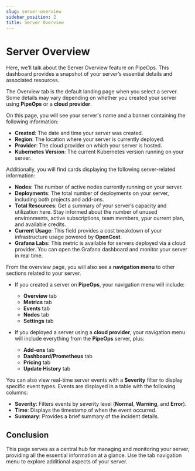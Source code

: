 ```yaml
---
slug: server-overview
sidebar_position: 2
title: Server Overview
---
```


# Server Overview

Here, we’ll talk about the Server Overview feature on PipeOps. This dashboard provides a snapshot of your server’s essential details and associated resources.

The Overview tab is the default landing page when you select a server. Some details may vary depending on whether you created your server using **PipeOps** or a **cloud provider**.

On this page, you will see your server's name and a banner containing the following information:

- **Created**: The date and time your server was created.
- **Region**: The location where your server is currently deployed.
- **Provider**: The cloud provider on which your server is hosted.
- **Kubernetes Version**: The current Kubernetes version running on your server.

Additionally, you will find cards displaying the following server-related information:

- **Nodes**: The number of active nodes currently running on your server.
- **Deployments**: The total number of deployments on your server, including both projects and add-ons.
- **Total Resources**: Get a summary of your server’s capacity and utilization here. Stay informed about the number of unused environments, active subscriptions, team members, ypur current plan, and available credits.
- **Current Usage**: This field provides a cost breakdown of your infrastructure usage powered by **OpenCost**.
 - **Grafana Labs:** This metric is available for servers deployed via a cloud provider. You can open the Grafana dashboard and monitor your server in real time.

From the overview page, you will also see a **navigation menu** to other sections related to your server.

- If you created a server on **PipeOps**, your navigation menu will include:

  - **Overview** tab
  - **Metrics** tab
  - **Events** tab
  - **Nodes** tab
  - **Settings** tab

- If you deployed a server using a **cloud provider**, your navigation menu will include everything from the **PipeOps** server, plus:
  - **Add-ons** tab
  - **Dashboard/Prometheus** tab
  - **Pricing** tab
  - **Update History** tab

You can also view real-time server events with a **Severity** filter to display specific event types. Events are displayed in a table with the following columns:

- **Severity**: Filters events by severity level (**Normal**, **Warning**, and **Error**).
- **Time**: Displays the timestamp of when the event occurred.
- **Summary**: Provides a brief summary of the incident details.

## Conclusion

This page serves as a central hub for managing and monitoring your server, providing all the essential information at a glance. Use the tab navigation menu to explore additional aspects of your server.
